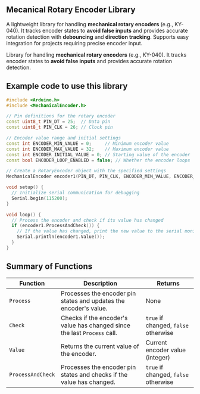 ## Mecanical Rotary Encoder Library

A lightweight library for handling **mechanical rotary encoders** (e.g., KY-040). It tracks encoder states to **avoid false inputs** and provides accurate rotation detection with **debouncing** and **direction tracking**. Supports easy integration for projects requiring precise encoder input.

Library for handling **mechanical rotary encoders** (e.g., KY-040). It tracks encoder states to **avoid false inputs** and provides accurate rotation detection.

## Example code to use this library

```cpp
#include <Arduino.h>
#include <MechanicalEncoder.h>

// Pin definitions for the rotary encoder
const uint8_t PIN_DT = 25;  // Data pin
const uint8_t PIN_CLK = 26; // Clock pin

// Encoder value range and initial settings
const int ENCODER_MIN_VALUE = 0;     // Minimum encoder value
const int ENCODER_MAX_VALUE = 32;    // Maximum encoder value
const int ENCODER_INITIAL_VALUE = 0; // Starting value of the encoder
const bool ENCODER_LOOP_ENABLED = false; // Whether the encoder loops 

// Create a RotaryEncoder object with the specified settings
MechanicalEncoder encoder1(PIN_DT, PIN_CLK, ENCODER_MIN_VALUE, ENCODER_MAX_VALUE, ENCODER_INITIAL_VALUE, ENCODER_LOOP_ENABLED);

void setup() {
  // Initialize serial communication for debugging
  Serial.begin(115200);
}

void loop() {
  // Process the encoder and check if its value has changed
  if (encoder1.ProcessAndCheck()) {
    // If the value has changed, print the new value to the serial monitor
    Serial.println(encoder1.Value());
  }
}
```

## Summary of Functions
| Function          | Description                                                                 | Returns                          |
|-------------------|-----------------------------------------------------------------------------|----------------------------------|
| `Process`         | Processes the encoder pin states and updates the encoder's value.           | None                             |
| `Check`           | Checks if the encoder's value has changed since the last `Process` call.    | `true` if changed, `false` otherwise |
| `Value`           | Returns the current value of the encoder.                                  | Current encoder value (integer)  |
| `ProcessAndCheck` | Processes the encoder pin states and checks if the value has changed.       | `true` if changed, `false` otherwise |
